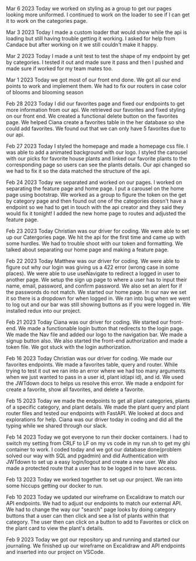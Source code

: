Mar 6 2023
Today we worked on styling as a group to get our pages looking more uniformed. I continued to work on the loader to see if I can get it to work on the categories page.

Mar 3 2023
Today I made a custom loader that would show while the api is loading but still having trouble getting it working. I asked for help from Candace but after working on it we still couldn't make it happy.

Mar 2 2023
Today I made a unit test to test the shape of my endpoint by get by categories. I tested it out and made sure it pass and then I pushed and made sure if worked for my team mates too.

Mar 1 2023
Today we got most of our front end done. We got all our end points to work and implement them. We had to fix our routers in case color of blooms and blooming season

Feb 28 2023
Today I did our favorites page and fixed our endpoints to get more information from our api. We retrieved our favorites and fixed styling on our front end. We created a functional delete button on the favorites page. We helped Ciana create a favorites table in the her database so she could add favorites. We found out that we can only have 5 favorites due to our api.

Feb 27 2023
Today I styled the homepage and made a homepage css file. I was able to add a animated background with our logo. I styled the carousel with our picks for favorite house plants and linked our favorite plants to the corresponding page so users can see the plants details. Our api changed so we had to fix it so the data matched the structure of the api.

Feb 24 2023
Today we separated and worked on our pages. I worked on separating the feature page and home page. I put a carousel on the home page using bootstrap. We worked as a group to figure the token on the get by category page and then found out one of the categories doesn't have a endpoint so we had to get in touch with the api creator and they said they would fix it tonight! I added the new home page to routes and adjusted the feature page.

Feb 23 2023
Today Christian was our driver for coding. We were able to set up our Catergories page. We hit the api for the first time and came up with some hurdles. We had to trouble shoot with our token and formatting. We talked about separating our home page and making a feature page.

Feb 22 2023
Today Matthew was our driver for coding. We were able to figure out why our login was giving us a 422 error (wrong case in some places). We were able to use useNavigate to redirect a logged in user to another page. We setup the sign up page to where a user has to input their name, email, password, and confirm password. We also set an alert for if the passwords do not match. We started our home page. In our nav we set it so there is a dropdown for when logged in. We ran into bug when we went to log out and our bar was still showing buttons as if you were logged in. We installed redux into our project.

Feb 21 2023
Today Ciana was our driver for coding. We started our front-end. We made a functionable login button that redirects to the login page. We made the Nav file and added our logo to the navigation bar. We made a signup button also. We also started the front-end authorization and made a token file. We got stuck with the login authorization.

Feb 16 2023
Today Christian was our driver for coding. We made our favorites endpoints. We made a favorites table, query and router. While trying to test it out we ran into an error where we had too many arguments when we just wanted to pass in a user id, plant id(api id), and id. We used the JWTdown docs to helps us resolve this error. We made a endpoint for create a favorite, show all favorites, and delete a favorite.

Feb 15 2023
Today we made the endpoints to get all plant categories, plants of a specific category, and plant details. We made the plant query and plant router files and tested our endpoints with FastAPI. We looked at docs and explorations for help. Ciana was our driver today in coding and did all the typing while we shared through our slack.

Feb 14 2023
Today we got everyone to run their docker containers. I had to switch my setting from CRLF to LF on my vs code in my run.sh to get my ghi container to work. I coded today and we got our database done(problem solved our way with SQL and pgadmin) and did Authentication with JWTdown to set up a easy login/logout and create a new user. We also made a protected route that a user has to be logged in to have access.

Feb 13 2023
Today we worked together to set up our project. We ran into some hiccups getting our docker to run.

Feb 10 2023
Today we updated our wireframe on Excalidraw to match our API endpoints. We had to adjust our endpoints to match our external API. We had to change the way our "search" page looks by doing category buttons that a user can then click and see a list of plants within that category. The user then can click on a button to add to Favorites or click on the plant card to view the plant's details.

Feb 9 2023
Today we got our repository up and running and started our journaling. We finished up our wireframe on Excalidraw and API endpoints and inserted into our project on VSCode.
